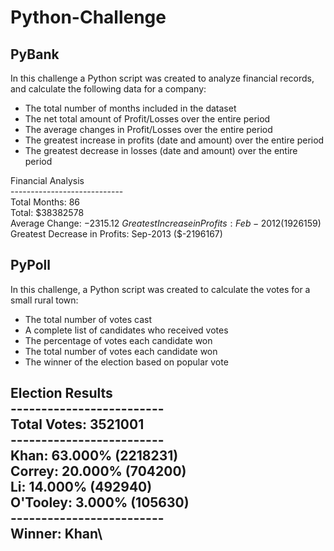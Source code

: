 # Python-Challenge


## PyBank

In this challenge a Python script was created to analyze financial records, and calculate the following data for a company:
* The total number of months included in the dataset
* The net total amount of Profit/Losses over the entire period
* The average changes in Profit/Losses over the entire period
* The greatest increase in profits (date and amount) over the entire period
* The greatest decrease in losses (date and amount) over the entire period

Financial Analysis\
---------------------------- \
Total Months: 86\
Total: $38382578\
Average  Change: $-2315.12\
Greatest Increase in Profits: Feb-2012 ($1926159) \
Greatest Decrease in Profits: Sep-2013 ($-2196167) 


## PyPoll

In this challenge, a Python script was created to calculate the votes for a small rural town:
* The total number of votes cast
* A complete list of candidates who received votes
* The percentage of votes each candidate won
* The total number of votes each candidate won
* The winner of the election based on popular vote

Election Results\
-------------------------\
Total Votes: 3521001\
-------------------------\
Khan: 63.000% (2218231)\
Correy: 20.000% (704200)\
Li: 14.000% (492940)\
O'Tooley: 3.000% (105630)\
-------------------------\
Winner: Khan\
-------------------------


